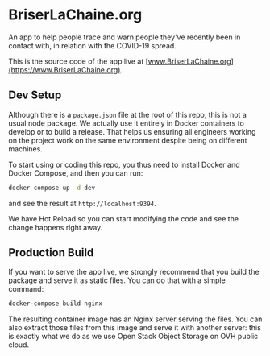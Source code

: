# BriserLaChaine.org

An app to help people trace and warn people they've recently been in contact with, in relation with the COVID-19 spread.

This is the source code of the app live at [www.BriserLaChaine.org](https://www.BriserLaChaine.org).

## Dev Setup

Although there is a `package.json` file at the root of this repo, this is not a usual node package.
We actually use it entirely in Docker containers to develop or to build a release. That helps us
ensuring all engineers working on the project work on the same environment despite being on
different machines.

To start using or coding this repo, you thus need to install Docker and Docker Compose, and then you
can run:

```sh
docker-compose up -d dev
```

and see the result at `http://localhost:9394`.

We have Hot Reload so you can start modifying the code and see the change happens right away.

## Production Build

If you want to serve the app live, we strongly recommend that you build the package and serve it as
static files. You can do that with a simple command:

```sh
docker-compose build nginx
```

The resulting container image has an Nginx server serving the files. You can also extract those
files from this image and serve it with another server: this is exactly what we do as we use Open
Stack Object Storage on OVH public cloud.
